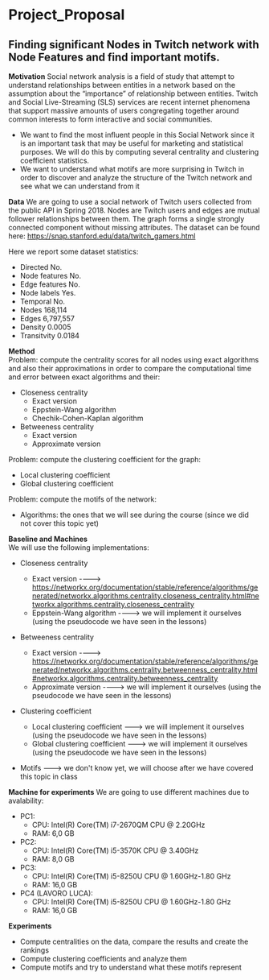 # Project_Proposal
## Finding significant Nodes in Twitch network with Node Features and find important motifs.

**Motivation**
Social network analysis is a field of study that attempt to understand relationships between entities in a network based on the assumption about the “importance” of relationship between entities.
Twitch and Social Live-Streaming (SLS) services are recent internet phenomena that support massive amounts of users congregating together around common interests to form
interactive and social communities.

- We want to find the most influent people in this Social Network since it is an important task that may be useful for marketing and statistical purposes. We will do this by computing several centrality and clustering coefficient statistics.
- We want	to understand	what motifs	are	more surprising	in Twitch in order to discover and analyze the structure of the Twitch network and see what we can understand from it

**Data**
We are going to use a social network of Twitch users collected from the public API in Spring 2018. 
Nodes are Twitch users and edges are mutual follower relationships between them. The graph forms a single strongly connected component without missing attributes. The dataset can be found here: https://snap.stanford.edu/data/twitch_gamers.html
      
Here we report some dataset statistics:
- Directed	      No.
- Node features	No.
- Edge features	No.
- Node labels	Yes.
- Temporal	      No.
- Nodes	      168,114
- Edges	      6,797,557
- Density	      0.0005
- Transitvity	0.0184

**Method**	
Problem: compute the centrality scores for all nodes using exact algorithms and also their approximations in order to compare the computational time and error between exact algorithms and their:
  - Closeness centrality 
    - Exact version
    - Eppstein-Wang algorithm
    - Chechik-Cohen-Kaplan algorithm
  - Betweeness centrality
    - Exact version
    - Approximate version    

Problem: compute the clustering coefficient for the graph:
 - Local clustering coefficient
 - Global clustering coefficient
    
Problem: compute the motifs of the network:
 - Algorithms: the ones that we will see during the course (since we did not cover this topic yet)

**Baseline and Machines** 	
We will use the following implementations:
  - Closeness centrality 
    - Exact version ----> https://networkx.org/documentation/stable/reference/algorithms/generated/networkx.algorithms.centrality.closeness_centrality.html#networkx.algorithms.centrality.closeness_centrality
    - Eppstein-Wang algorithm ----> we will implement it ourselves (using the pseudocode we have seen in the lessons)
  - Betweeness centrality
    - Exact version ----> https://networkx.org/documentation/stable/reference/algorithms/generated/networkx.algorithms.centrality.betweenness_centrality.html#networkx.algorithms.centrality.betweenness_centrality
    - Approximate version ----> we will implement it ourselves (using the pseudocode we have seen in the lessons)

  - Clustering coefficient
    - Local clustering coefficient ---> we will implement it ourselves (using the pseudocode we have seen in the lessons)
    - Global clustering coefficient ---> we will implement it ourselves (using the pseudocode we have seen in the lessons)
  
  - Motifs ---> we don't know yet, we will choose after we have covered this topic in class

**Machine for experiments** We are going to use different machines due to avalability:
  - PC1: 
      - CPU: Intel(R) Core(TM) i7-2670QM CPU @ 2.20GHz
      - RAM: 6,0 GB 
  - PC2: 
      - CPU: Intel(R) Core(TM) i5-3570K CPU @ 3.40GHz
      - RAM: 8,0 GB 
  - PC3: 
      - CPU: Intel(R) Core(TM) i5-8250U CPU @ 1.60GHz-1.80 GHz
      - RAM: 16,0 GB   
  - PC4 (LAVORO LUCA): 
      - CPU: Intel(R) Core(TM) i5-8250U CPU @ 1.60GHz-1.80 GHz
      - RAM: 16,0 GB 

**Experiments** 
  - Compute centralities on the data, compare the results and create the rankings
  - Compute clustering coefficients and analyze them
  - Compute motifs and try to understand what these motifs represent




